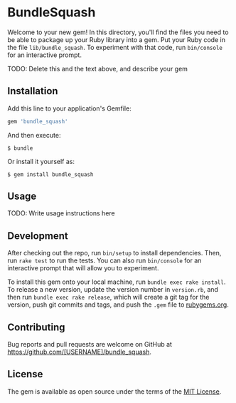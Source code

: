 # BundleSquash

Welcome to your new gem! In this directory, you'll find the files you need to be able to package up your Ruby library into a gem. Put your Ruby code in the file `lib/bundle_squash`. To experiment with that code, run `bin/console` for an interactive prompt.

TODO: Delete this and the text above, and describe your gem

## Installation

Add this line to your application's Gemfile:

```ruby
gem 'bundle_squash'
```

And then execute:

    $ bundle

Or install it yourself as:

    $ gem install bundle_squash

## Usage

TODO: Write usage instructions here

## Development

After checking out the repo, run `bin/setup` to install dependencies. Then, run `rake test` to run the tests. You can also run `bin/console` for an interactive prompt that will allow you to experiment.

To install this gem onto your local machine, run `bundle exec rake install`. To release a new version, update the version number in `version.rb`, and then run `bundle exec rake release`, which will create a git tag for the version, push git commits and tags, and push the `.gem` file to [rubygems.org](https://rubygems.org).

## Contributing

Bug reports and pull requests are welcome on GitHub at https://github.com/[USERNAME]/bundle_squash.


## License

The gem is available as open source under the terms of the [MIT License](http://opensource.org/licenses/MIT).


